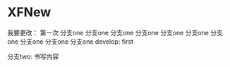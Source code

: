 # XFNew

我要更改：
第一次
分支one
分支one
分支one
分支one
分支one
分支one
分支one
分支one
分支one
分支one
develop:
first


分支two:
书写内容
